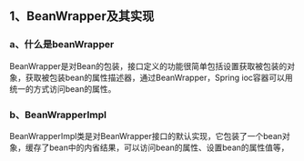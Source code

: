 ## 1、BeanWrapper及其实现

### a、什么是beanWrapper

BeanWrapper是对Bean的包装，接口定义的功能很简单包括设置获取被包装的对象，获取被包装bean的属性描述器，通过BeanWrapper，Spring ioc容器可以用统一的方式访问bean的属性。

### b、BeanWrapperImpl

BeanWrapperImpl类是对BeanWrapper接口的默认实现，它包装了一个bean对象，缓存了bean中的内省结果，可以访问bean的属性、设置bean的属性值等，

